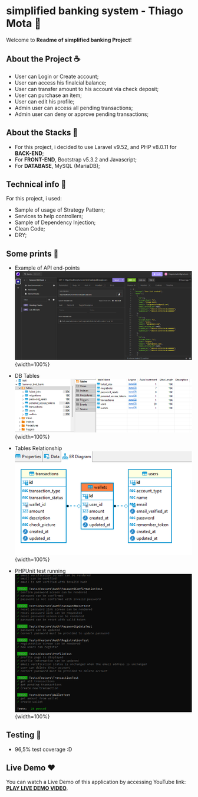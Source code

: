 # simplified banking system - Thiago Mota 📜

Welcome to **Readme of simplified banking Project**!

## About the Project ☕️

- User can Login or Create account;
- User can access his finalcial balance;
- User can transfer amount to his account via check deposit;
- User can purchase an item;
- User can edit his profile;
- Admin user can access all pending transactions;
- Admin user can deny or approve pending transactions;

## About the Stacks 📜

- For this project, i decided to use Laravel v9.52, and PHP v8.0.11 for **BACK-END**;
- For **FRONT-END**, Bootstrap v5.3.2 and Javascript;
- For **DATABASE**, MySQL (MariaDB);

## Technical info 🦄
For this project, i used:

- Sample of usage of Strategy Pattern;
- Services to help controllers;
- Sample of Dependency Injection;
- Clean Code;
- DRY;

## Some prints 📜

- Example of API end-points
![alt text](https://github.com/ThiagoMotaIta/Brand-new-Bank-Transictions-Application/blob/main/public/img/api.png){width=100%}

- DB Tables
![alt text](https://github.com/ThiagoMotaIta/Brand-new-Bank-Transictions-Application/blob/main/public/img/db.png){width=100%}

- Tables Relationship
![alt text](https://github.com/ThiagoMotaIta/Brand-new-Bank-Transictions-Application/blob/main/public/img/table%20rel.png){width=100%}

- PHPUnit test running
![alt text](https://github.com/ThiagoMotaIta/Brand-new-Bank-Transictions-Application/blob/main/public/img/unit%20test.png){width=100%}


## Testing 📜

- 96,5% test coverage :D

## Live Demo ❤️

You can watch a Live Demo of this application by accessing YouTube link: **[PLAY LIVE DEMO VIDEO](https://www.youtube.com/watch?v=p3GKJ2BJ4dQ)**.

